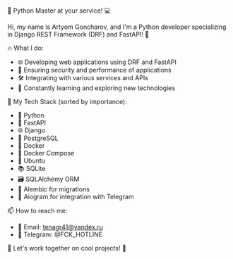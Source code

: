 🐍 Python Master at your service! 💻

Hi, my name is Artyom Goncharov, and I'm a Python developer specializing in Django REST Framework (DRF) and FastAPI! 🚀

🔥 What I do:

- 🌐 Developing web applications using DRF and FastAPI
- 🔐 Ensuring security and performance of applications
- 🛠️ Integrating with various services and APIs
- 🌱 Constantly learning and exploring new technologies

🔧 My Tech Stack (sorted by importance):

- 🐍 Python  
- 🚀 FastAPI  
- 🌐 Django  
- 🐘 PostgreSQL  
- 🐳 Docker  
- 🧩 Docker Compose  
- 🐧 Ubuntu  
- 📚 SQLite  
- 🗃️ SQLAlchemy ORM  
- 🚧 Alembic for migrations  
- 🤖 Aiogram for integration with Telegram


📫 How to reach me:
- 📧 Email: tenagr41@yandex.ru
- 📱 Telegram: @FCK_HOTLINE

🎉 Let's work together on cool projects! 🚀
